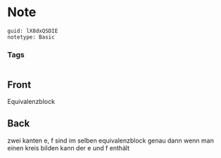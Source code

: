 # Note
```
guid: lX8dxQSDIE
notetype: Basic
```

### Tags
```
```

## Front
Equivalenzblock

## Back
zwei kanten e, f sind im selben equivalenzblock genau dann wenn man einen kreis bilden kann der e und f enthält
